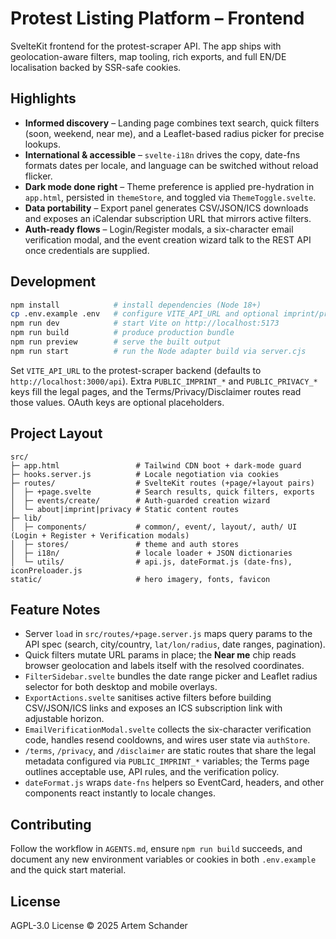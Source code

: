 # Protest Listing Platform – Frontend

SvelteKit frontend for the protest-scraper API. The app ships with geolocation-aware filters, map tooling, rich exports, and full EN/DE localisation backed by SSR-safe cookies.

## Highlights

- **Informed discovery** – Landing page combines text search, quick filters (soon, weekend, near me), and a Leaflet-based radius picker for precise lookups.
- **International & accessible** – `svelte-i18n` drives the copy, date-fns formats dates per locale, and language can be switched without reload flicker.
- **Dark mode done right** – Theme preference is applied pre-hydration in `app.html`, persisted in `themeStore`, and toggled via `ThemeToggle.svelte`.
- **Data portability** – Export panel generates CSV/JSON/ICS downloads and exposes an iCalendar subscription URL that mirrors active filters.
- **Auth-ready flows** – Login/Register modals, a six-character email verification modal, and the event creation wizard talk to the REST API once credentials are supplied.

## Development

```bash
npm install            # install dependencies (Node 18+)
cp .env.example .env   # configure VITE_API_URL and optional imprint/privacy fields
npm run dev            # start Vite on http://localhost:5173
npm run build          # produce production bundle
npm run preview        # serve the built output
npm run start          # run the Node adapter build via server.cjs
```

Set `VITE_API_URL` to the protest-scraper backend (defaults to `http://localhost:3000/api`). Extra `PUBLIC_IMPRINT_*` and `PUBLIC_PRIVACY_*` keys fill the legal pages, and the Terms/Privacy/Disclaimer routes read those values. OAuth keys are optional placeholders.

## Project Layout

```
src/
├─ app.html                 # Tailwind CDN boot + dark-mode guard
├─ hooks.server.js          # Locale negotiation via cookies
├─ routes/                  # SvelteKit routes (+page/+layout pairs)
│  ├─ +page.svelte          # Search results, quick filters, exports
│  ├─ events/create/        # Auth-guarded creation wizard
│  └─ about|imprint|privacy # Static content routes
├─ lib/
│  ├─ components/           # common/, event/, layout/, auth/ UI (Login + Register + Verification modals)
│  ├─ stores/               # theme and auth stores
│  ├─ i18n/                 # locale loader + JSON dictionaries
│  └─ utils/                # api.js, dateFormat.js (date-fns), iconPreloader.js
static/                     # hero imagery, fonts, favicon
```

## Feature Notes

- Server `load` in `src/routes/+page.server.js` maps query params to the API spec (search, city/country, `lat/lon/radius`, date ranges, pagination).
- Quick filters mutate URL params in place; the **Near me** chip reads browser geolocation and labels itself with the resolved coordinates.
- `FilterSidebar.svelte` bundles the date range picker and Leaflet radius selector for both desktop and mobile overlays.
- `ExportActions.svelte` sanitises active filters before building CSV/JSON/ICS links and exposes an ICS subscription link with adjustable horizon.
- `EmailVerificationModal.svelte` collects the six-character verification code, handles resend cooldowns, and wires user state via `authStore`.
- `/terms`, `/privacy`, and `/disclaimer` are static routes that share the legal metadata configured via `PUBLIC_IMPRINT_*` variables; the Terms page outlines acceptable use, API rules, and the verification policy.
- `dateFormat.js` wraps `date-fns` helpers so EventCard, headers, and other components react instantly to locale changes.

## Contributing

Follow the workflow in `AGENTS.md`, ensure `npm run build` succeeds, and document any new environment variables or cookies in both `.env.example` and the quick start material.

## License

AGPL-3.0 License © 2025 Artem Schander
